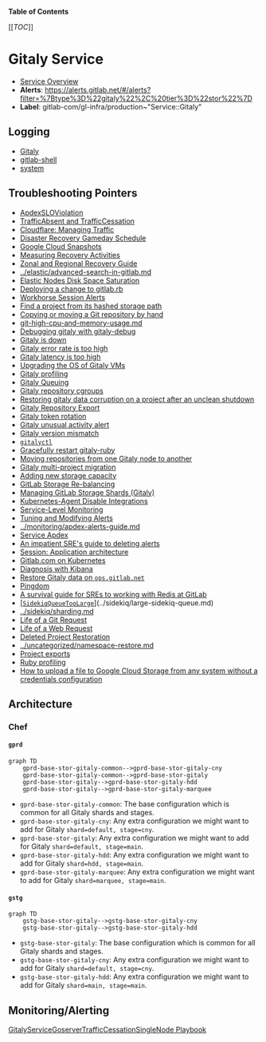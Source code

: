 <!-- MARKER: do not edit this section directly. Edit services/service-catalog.yml then run scripts/generate-docs -->

**Table of Contents**

[[_TOC_]]

# Gitaly Service

* [Service Overview](https://dashboards.gitlab.net/d/gitaly-main/gitaly-overview)
* **Alerts**: <https://alerts.gitlab.net/#/alerts?filter=%7Btype%3D%22gitaly%22%2C%20tier%3D%22stor%22%7D>
* **Label**: gitlab-com/gl-infra/production~"Service::Gitaly"

## Logging

* [Gitaly](https://log.gprd.gitlab.net/goto/4f0bd7f08b264e7de970bb0cc9530f9d)
* [gitlab-shell](https://log.gprd.gitlab.net/goto/ba97a9597863f0df1c3b894b44eb1db6)
* [system](https://log.gprd.gitlab.net/goto/7cfb513706cffc0789ad0842674e108a)

## Troubleshooting Pointers

* [ApdexSLOViolation](../alerts/ApdexSLOViolation.md)
* [TrafficAbsent and TrafficCessation](../alerts/TrafficAbsent.md)
* [Cloudflare: Managing Traffic](../cloudflare/managing-traffic.md)
* [Disaster Recovery Gameday Schedule](../disaster-recovery/gameday-schedule.md)
* [Google Cloud Snapshots](../disaster-recovery/gcp-snapshots.md)
* [Measuring Recovery Activities](../disaster-recovery/recovery-measurements.md)
* [Zonal and Regional Recovery Guide](../disaster-recovery/recovery.md)
* [../elastic/advanced-search-in-gitlab.md](../elastic/advanced-search-in-gitlab.md)
* [Elastic Nodes Disk Space Saturation](../elastic/disk_space_saturation.md)
* [Deploying a change to gitlab.rb](../git/deploy-gitlab-rb-change.md)
* [Workhorse Session Alerts](../git/workhorse-git-session-alerts.md)
* [Find a project from its hashed storage path](find-project-from-hashed-storage.md)
* [Copying or moving a Git repository by hand](git-copy-by-hand.md)
* [git-high-cpu-and-memory-usage.md](git-high-cpu-and-memory-usage.md)
* [Debugging gitaly with gitaly-debug](gitaly-debugging-tool.md)
* [Gitaly is down](gitaly-down.md)
* [Gitaly error rate is too high](gitaly-error-rate.md)
* [Gitaly latency is too high](gitaly-latency.md)
* [Upgrading the OS of Gitaly VMs](gitaly-os-upgrade.md)
* [Gitaly profiling](gitaly-profiling.md)
* [Gitaly Queuing](gitaly-rate-limiting.md)
* [Gitaly repository cgroups](gitaly-repos-cgroup.md)
* [Restoring gitaly data corruption on a project after an unclean shutdown](gitaly-repository-corruption.md)
* [Gitaly Repository Export](gitaly-repositry-export.md)
* [Gitaly token rotation](gitaly-token-rotation.md)
* [Gitaly unusual activity alert](gitaly-unusual-activity.md)
* [Gitaly version mismatch](gitaly-version-mismatch.md)
* [`gitalyctl`](gitalyctl.md)
* [Gracefully restart gitaly-ruby](gracefully-restart-gitaly-ruby.md)
* [Moving repositories from one Gitaly node to another](move-repositories.md)
* [Gitaly multi-project migration](multi-project-migration.md)
* [Adding new storage capacity](new-storage.md)
* [GitLab Storage Re-balancing](storage-rebalancing.md)
* [Managing GitLab Storage Shards (Gitaly)](storage-sharding.md)
* [Kubernetes-Agent Disable Integrations](../kas/kubernetes-agent-disable-integrations.md)
* [Service-Level Monitoring](../metrics-catalog/service-level-monitoring.md)
* [Tuning and Modifying Alerts](../monitoring/alert_tuning.md)
* [../monitoring/apdex-alerts-guide.md](../monitoring/apdex-alerts-guide.md)
* [Service Apdex](../monitoring/definition-service-apdex.md)
* [An impatient SRE's guide to deleting alerts](../monitoring/deleting-alerts.md)
* [Session: Application architecture](../onboarding/architecture.md)
* [Gitlab.com on Kubernetes](../onboarding/gitlab.com_on_k8s.md)
* [Diagnosis with Kibana](../onboarding/kibana-diagnosis.md)
* [Restore Gitaly data on `ops.gitlab.net`](../ops-gitlab-net/gitaly-restore.md)
* [Pingdom](../pingdom/pingdom.md)
* [A survival guide for SREs to working with Redis at GitLab](../redis/redis-survival-guide-for-sres.md)
* [[`SidekiqQueueTooLarge`](../../legacy-prometheus-rules/sidekiq-queues.yml)](../sidekiq/large-sidekiq-queue.md)
* [../sidekiq/sharding.md](../sidekiq/sharding.md)
* [Life of a Git Request](../tutorials/overview_life_of_a_git_request.md)
* [Life of a Web Request](../tutorials/overview_life_of_a_web_request.md)
* [Deleted Project Restoration](../uncategorized/deleted-project-restore.md)
* [../uncategorized/namespace-restore.md](../uncategorized/namespace-restore.md)
* [Project exports](../uncategorized/project-export.md)
* [Ruby profiling](../uncategorized/ruby-profiling.md)
* [How to upload a file to Google Cloud Storage from any system without a credentials configuration](../uncategorized/upload-file-to-gcs-using-signed-url.md)
<!-- END_MARKER -->

<!-- ## Summary -->

## Architecture

### Chef

#### `gprd`

```mermaid
graph TD
    gprd-base-stor-gitaly-common-->gprd-base-stor-gitaly-cny
    gprd-base-stor-gitaly-common-->gprd-base-stor-gitaly
    gprd-base-stor-gitaly-->gprd-base-stor-gitaly-hdd
    gprd-base-stor-gitaly-->gprd-base-stor-gitaly-marquee

```

* `gprd-base-stor-gitaly-common`: The base configuration which is common for all Gitaly shards and stages.
* `gprd-base-stor-gitaly-cny`: Any extra configuration we might want to add for Gitaly `shard=default, stage=cny`.
* `gprd-base-stor-gitaly`: Any extra configuration we might want to add for Gitaly `shard=default, stage=main`.
* `gprd-base-stor-gitaly-hdd`: Any extra configuration we might want to add for Gitaly `shard=hdd, stage=main`.
* `gprd-base-stor-gitaly-marquee`: Any extra configuration we might want to add for Gitaly `shard=marquee, stage=main`.

#### `gstg`

```mermaid
graph TD
    gstg-base-stor-gitaly-->gstg-base-stor-gitaly-cny
    gstg-base-stor-gitaly-->gstg-base-stor-gitaly-hdd

```

* `gstg-base-stor-gitaly`: The base configuration which is common for all Gitaly shards and stages.
* `gstg-base-stor-gitaly-cny`: Any extra configuration we might want to add for Gitaly `shard=default, stage=cny`.
* `gstg-base-stor-gitaly-hdd`: Any extra configuration we might want to add for Gitaly `shard=main, stage=main`.

<!-- ## Performance -->

<!-- ## Scalability -->

<!-- ## Availability -->

<!-- ## Durability -->

<!-- ## Security/Compliance -->

## Monitoring/Alerting

[GitalyServiceGoserverTrafficCessationSingleNode Playbook](alerts/GitalyServiceGoserverTrafficCessationSingleNode.md)

<!-- ## Links to further Documentation -->
